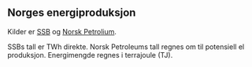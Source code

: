 ## Norges energiproduksjon

Kilder er 
[SSB](https://www.ssb.no/energi-og-industri/energi/statistikk/elektrisitet) og
[Norsk Petrolium](https://www.norskpetroleum.no/fakta/historisk-produksjon/#arlig).  
 
SSBs tall er TWh direkte. Norsk Petroleums tall regnes om til potensiell el produksjon. 
Energimengde regnes i terrajoule (TJ).
